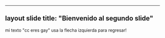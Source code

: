 ------
layout slide
title: "Bienvenido al segundo slide"
------
mi texto "cc eres gay"
usa la flecha izquierda para regresar!   
